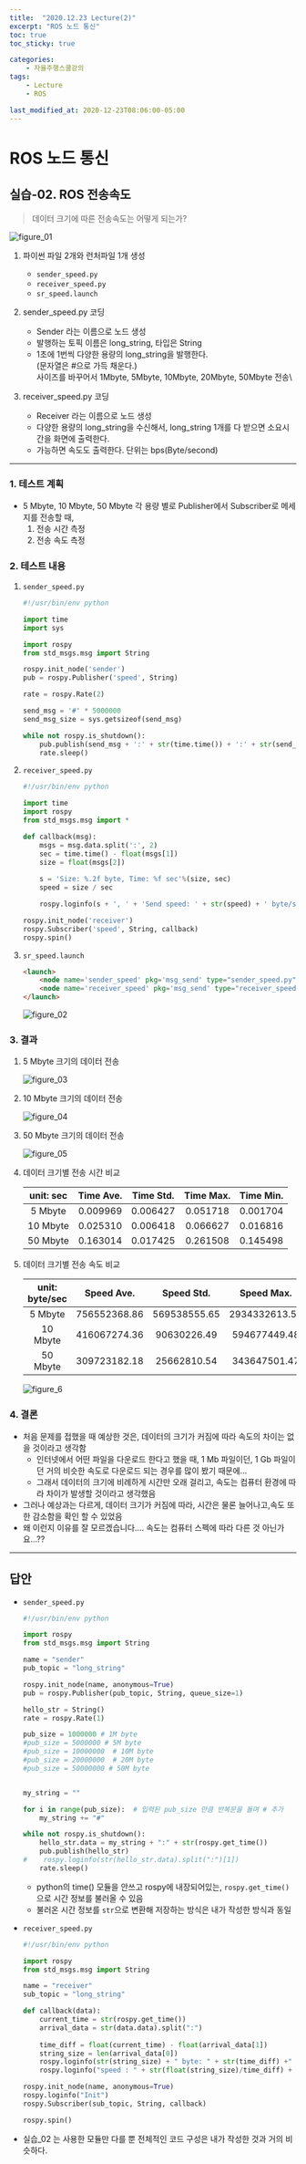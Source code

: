 ```yaml
---
title:  "2020.12.23 Lecture(2)"
excerpt: "ROS 노드 통신"
toc: true
toc_sticky: true

categories:
    - 자율주행스쿨강의
tags:
    - Lecture
    - ROS

last_modified_at: 2020-12-23T08:06:00-05:00
---
```


# ROS 노드 통신
## 실습-02. ROS 전송속도
>데이터 크기에 따른 전송속도는 어떻게 되는가?

![figure_01](img/prac_02/figure_01.png)
1. 파이썬 파일 2개와 런처파일 1개 생성
    * `sender_speed.py`
    * `receiver_speed.py`
    * `sr_speed.launch`

2. sender_speed.py 코딩
    * Sender 라는 이름으로 노드 생성
    * 발행하는 토픽 이름은 long_string, 타입은 String
    * 1초에 1번씩 다양한 용량의 long_string을 발행한다.\
    (문자열은 #으로 가득 채운다.)\
    사이즈를 바꾸어서 1Mbyte, 5Mbyte, 10Mbyte, 20Mbyte, 50Mbyte 전송\

3. receiver_speed.py 코딩
    * Receiver 라는 이름으로 노드 생성
    * 다양한 용량의 long_string을 수신해서, long_string 1개를 다 받으면 소요시간을 화면에 출력한다.
    * 가능하면 속도도 출력한다. 단위는 bps(Byte/second)
---
### 1. 테스트 계획
- 5 Mbyte, 10 Mbyte, 50 Mbyte 각 용량 별로 Publisher에서 Subscriber로 메세지를 전송할 때,
    1. 전송 시간 측정
    2. 전송 속도 측정

### 2. 테스트 내용
1. `sender_speed.py`
    ```python
    #!/usr/bin/env python

    import time
    import sys

    import rospy
    from std_msgs.msg import String

    rospy.init_node('sender')
    pub = rospy.Publisher('speed', String)

    rate = rospy.Rate(2)

    send_msg = '#' * 5000000
    send_msg_size = sys.getsizeof(send_msg)

    while not rospy.is_shutdown():
        pub.publish(send_msg + ':' + str(time.time()) + ':' + str(send_msg_size))
        rate.sleep()
    ```
2. `receiver_speed.py`
    ```python
    #!/usr/bin/env python

    import time
    import rospy
    from std_msgs.msg import *

    def callback(msg):
        msgs = msg.data.split(':', 2)
        sec = time.time() - float(msgs[1])
        size = float(msgs[2])
        
        s = 'Size: %.2f byte, Time: %f sec'%(size, sec)
        speed = size / sec

        rospy.loginfo(s + ', ' + 'Send speed: ' + str(speed) + ' byte/sec')

    rospy.init_node('receiver')
    rospy.Subscriber('speed', String, callback)
    rospy.spin()
    ```
3. `sr_speed.launch`
    ```html
    <launch>
        <node name='sender_speed' pkg='msg_send' type="sender_speed.py" />
        <node name='receiver_speed' pkg='msg_send' type="receiver_speed.py" output="screen" />
    </launch>
    ```
    ![figure_02](img/prac_02/figure_02.png)
### 3. 결과
1. 5 Mbyte 크기의 데이터 전송
   
    ![figure_03](img/prac_02/figure_05_5Mbyte.png)
2. 10 Mbyte 크기의 데이터 전송
   
    ![figure_04](img/prac_02/figure_06_10Mbyte.png)
3. 50 Mbyte 크기의 데이터 전송
   
    ![figure_05](img/prac_02/figure_07_50Mbyte.png)

4. 데이터 크기별 전송 시간 비교

    |unit: sec|Time Ave.|Time Std.|Time Max.|Time Min.|
    |:-------:|:-------:|:-------:|:-------:|:-------:|
    |5 Mbyte  |0.009969 |0.006427 |0.051718 |0.001704 |
    |10 Mbyte |0.025310 |0.006418 |0.066627 |0.016816 |
    |50 Mbyte |0.163014 |0.017425 |0.261508 |0.145498 |

5. 데이터 크기별 전송 속도 비교

    |unit: byte/sec|Speed Ave.  |Speed Std.  |Speed Max.   |Speed Min.  |
    |:------------:|:----------:|:----------:|:-----------:|:----------:|
    |5 Mbyte       |756552368.86|569538555.65|2934332613.58|96678860.91 |
    |10 Mbyte      |416067274.36|90630226.49 |594677449.48 |150089800.78|
    |50 Mbyte      |309723182.18|25662810.54 |343647501.47 |191198889.89|

    ![figure_6](img/prac_02/figure_08.png)

### 4. 결론

- 처음 문제를 접했을 때 예상한 것은, 데이터의 크기가 커짐에 따라 속도의 차이는 없을 것이라고 생각함
    - 인터넷에서 어떤 파일을 다운로드 한다고 했을 때, 1 Mb 파일이던, 1 Gb 파일이던 거의 비슷한 속도로 다운로드 되는 경우를 많이 봤기 때문에…
    - 그래서 데이터의 크기에 비례하게 시간만 오래 걸리고, 속도는 컴퓨터 환경에 따라 차이가 발생할 것이라고 생각했음
- 그러나 예상과는 다르게, 데이터 크기가 커짐에 따라, 시간은 물론 늘어나고,속도 또한 감소함을 확인 할 수 있었음
- 왜 이런지 이유를 잘 모르겠습니다…. 속도는 컴퓨터 스펙에 따라 다른 것 아닌가요…??

---

## 답안

- `sender_speed.py`

    ```python
    #!/usr/bin/env python

    import rospy
    from std_msgs.msg import String

    name = "sender"
    pub_topic = "long_string"

    rospy.init_node(name, anonymous=True)
    pub = rospy.Publisher(pub_topic, String, queue_size=1)

    hello_str = String()
    rate = rospy.Rate(1)

    pub_size = 1000000 # 1M byte
    #pub_size = 5000000 # 5M byte
    #pub_size = 10000000  # 10M byte
    #pub_size = 20000000  # 20M byte
    #pub_size = 50000000 # 50M byte


    my_string = ""

    for i in range(pub_size):  # 입력된 pub_size 만큼 반복문을 돌며 # 추가
        my_string += "#"

    while not rospy.is_shutdown():
        hello_str.data = my_string + ":" + str(rospy.get_time())
        pub.publish(hello_str)
    #    rospy.loginfo(str(hello_str.data).split(":")[1])
        rate.sleep()
    ```

    - python의 time() 모듈을 안쓰고 rospy에 내장되어있는, `rospy.get_time()`으로 시간 정보를 불러올 수 있음
    - 불러온 시간 정보를 `str`으로 변환해 저장하는 방식은 내가 작성한 방식과 동일

- `receiver_speed.py`
    ```python
    #!/usr/bin/env python

    import rospy
    from std_msgs.msg import String

    name = "receiver"
    sub_topic = "long_string"

    def callback(data):
        current_time = str(rospy.get_time())
        arrival_data = str(data.data).split(":")
        
        time_diff = float(current_time) - float(arrival_data[1])
        string_size = len(arrival_data[0])
        rospy.loginfo(str(string_size) + " byte: " + str(time_diff) +" second")
        rospy.loginfo("speed : " + str(float(string_size)/time_diff) + "byte/s")

    rospy.init_node(name, anonymous=True)
    rospy.loginfo("Init")
    rospy.Subscriber(sub_topic, String, callback)

    rospy.spin()
    ```

- 실습_02 는 사용한 모듈만 다를 뿐 전체적인 코드 구성은 내가 작성한 것과 거의 비슷하다.